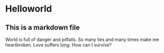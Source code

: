 # Helloworld
## This is a markdown file

World is full of danger and pitfalls. So many lies and many times make me heartbroken. Love suffers long. How can I survive?
